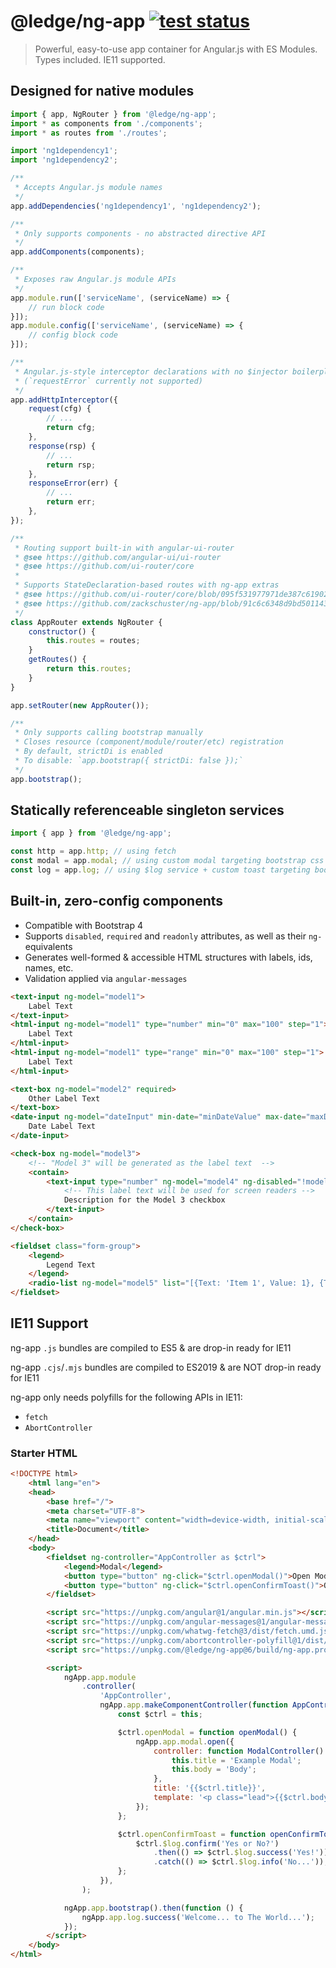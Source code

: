 # @ledge/ng-app [![test status](https://builds.sr.ht/~ledge/ng-app.svg)](https://builds.sr.ht/~ledge/ng-app?)

> Powerful, easy-to-use app container for Angular.js with ES Modules. Types included. IE11 supported.

## Designed for native modules

```js
import { app, NgRouter } from '@ledge/ng-app';
import * as components from './components';
import * as routes from './routes';

import 'ng1dependency1';
import 'ng1dependency2';

/**
 * Accepts Angular.js module names
 */
app.addDependencies('ng1dependency1', 'ng1dependency2');

/**
 * Only supports components - no abstracted directive API
 */
app.addComponents(components);

/**
 * Exposes raw Angular.js module APIs
 */
app.module.run(['serviceName', (serviceName) => {
	// run block code
}]);
app.module.config(['serviceName', (serviceName) => {
	// config block code
}]);

/**
 * Angular.js-style interceptor declarations with no $injector boilerplate
 * (`requestError` currently not supported)
 */
app.addHttpInterceptor({
	request(cfg) {
		// ...
		return cfg;
	},
	response(rsp) {
		// ...
		return rsp;
	},
	responseError(err) {
		// ...
		return err;
	},
});

/**
 * Routing support built-in with angular-ui-router
 * @see https://github.com/angular-ui/ui-router
 * @see https://github.com/ui-router/core
 *
 * Supports StateDeclaration-based routes with ng-app extras
 * @see https://github.com/ui-router/core/blob/095f531977971de387c619024c284f0f4df375d6/src/state/interface.ts#L111
 * @see https://github.com/zackschuster/ng-app/blob/91c6c6348d9bd501143bb570b6628ceae6299a9f/src/router.ts#L142
 */
class AppRouter extends NgRouter {
	constructor() {
		this.routes = routes;
	}
	getRoutes() {
		return this.routes;
	}
}

app.setRouter(new AppRouter());

/**
 * Only supports calling bootstrap manually
 * Closes resource (component/module/router/etc) registration
 * By default, strictDi is enabled
 * To disable: `app.bootstrap({ strictDi: false });`
 */
app.bootstrap();
```

## Statically referenceable singleton services

```js
import { app } from '@ledge/ng-app';

const http = app.http; // using fetch
const modal = app.modal; // using custom modal targeting bootstrap css
const log = app.log; // using $log service + custom toast targeting bootstrap css
```

## Built-in, zero-config components

- Compatible with Bootstrap 4
- Supports `disabled`, `required` and `readonly` attributes, as well as their `ng-`equivalents
- Generates well-formed & accessible HTML structures with labels, ids, names, etc.
- Validation applied via `angular-messages`

```html
<text-input ng-model="model1">
	Label Text
</text-input>
<html-input ng-model="model1" type="number" min="0" max="100" step="1">
	Label Text
</html-input>
<html-input ng-model="model1" type="range" min="0" max="100" step="1">
	Label Text
</html-input>

<text-box ng-model="model2" required>
	Other Label Text
</text-box>
<date-input ng-model="dateInput" min-date="minDateValue" max-date="maxDateValue">
	Date Label Text
</date-input>

<check-box ng-model="model3">
	<!-- "Model 3" will be generated as the label text  -->
	<contain>
		<text-input type="number" ng-model="model4" ng-disabled="!model3" min="1" max="2">
			<!-- This label text will be used for screen readers -->
			Description for the Model 3 checkbox
		</text-input>
	</contain>
</check-box>

<fieldset class="form-group">
	<legend>
		Legend Text
	</legend>
	<radio-list ng-model="model5" list="[{Text: 'Item 1', Value: 1}, {Text: 'Item 2', Value: 2}]"></radio-list>
</fieldset>
```

## IE11 Support

ng-app `.js` bundles are compiled to ES5 & are drop-in ready for IE11

ng-app `.cjs`/`.mjs` bundles are compiled to ES2019 & are NOT drop-in ready for IE11

ng-app only needs polyfills for the following APIs in IE11:
- `fetch`
- `AbortController`

### Starter HTML

```html
<!DOCTYPE html>
	<html lang="en">
	<head>
		<base href="/">
		<meta charset="UTF-8">
		<meta name="viewport" content="width=device-width, initial-scale=1.0">
		<title>Document</title>
	</head>
	<body>
		<fieldset ng-controller="AppController as $ctrl">
			<legend>Modal</legend>
			<button type="button" ng-click="$ctrl.openModal()">Open Modal</button>
			<button type="button" ng-click="$ctrl.openConfirmToast()">Open Confirmation Toast</button>
		</fieldset>

		<script src="https://unpkg.com/angular@1/angular.min.js"></script>
		<script src="https://unpkg.com/angular-messages@1/angular-messages.min.js"></script>
		<script src="https://unpkg.com/whatwg-fetch@3/dist/fetch.umd.js" nomodule></script>
		<script src="https://unpkg.com/abortcontroller-polyfill@1/dist/polyfill-patch-fetch.js" nomodule></script>
		<script src="https://unpkg.com/@ledge/ng-app@6/build/ng-app.production.js"></script>

		<script>
			ngApp.app.module
				.controller(
					'AppController',
					ngApp.app.makeComponentController(function AppController() {
						const $ctrl = this;

						$ctrl.openModal = function openModal() {
							ngApp.app.modal.open({
								controller: function ModalController() {
									this.title = 'Example Modal';
									this.body = 'Body';
								},
								title: '{{$ctrl.title}}',
								template: '<p class="lead">{{$ctrl.body}}</p>',
							});
						};

						$ctrl.openConfirmToast = function openConfirmToast() {
							$ctrl.$log.confirm('Yes or No?')
								.then(() => $ctrl.$log.success('Yes!'))
								.catch(() => $ctrl.$log.info('No...'));
						};
					}),
				);

			ngApp.app.bootstrap().then(function () {
				ngApp.app.log.success('Welcome... to The World...');
			});
		</script>
	</body>
</html>
```
